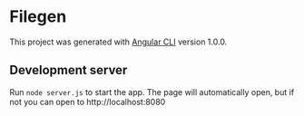 # Filegen

This project was generated with [Angular CLI](https://github.com/angular/angular-cli) version 1.0.0.

## Development server

Run `node server.js` to start the app. The page will automatically open, but if not you can open to http://localhost:8080